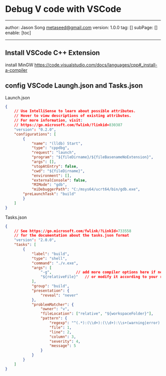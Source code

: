 # Debug V code with VSCode
---
author: Jason Song <metaseed@gmail.com>
version: 1.0.0
tag: []
subPage: []
enable: [toc]

---

## Install VSCode C++ Extension
install MinGW
https://code.visualstudio.com/docs/languages/cpp#_install-a-compiler

## config VSCode Laungh.json and Tasks.json
Launch.json
```json
{
    // Use IntelliSense to learn about possible attributes.
    // Hover to view descriptions of existing attributes.
    // For more information, visit:
    // https://go.microsoft.com/fwlink/?linkid=830387
    "version": "0.2.0",
    "configurations": [
        {
            "name": "(lldb) Start",
            "type": "cppdbg",
            "request": "launch",
            "program": "${fileDirname}/${fileBasenameNoExtension}",
            "args": [],
            "stopAtEntry": false,
            "cwd": "${fileDirname}",
            "environment": [],
            "externalConsole": false,
            "MIMode": "gdb",
			"miDebuggerPath": "C:/msys64/ucrt64/bin/gdb.exe",
	    "preLaunchTask": "build"
        }
    ]
}

```

Tasks.json

```json
{
    // See https://go.microsoft.com/fwlink/?LinkId=733558
    // for the documentation about the tasks.json format
    "version": "2.0.0",
    "tasks": [
        {
            "label": "build",
            "type": "shell",
            "command": "./v.exe",
            "args": [
                "-g",		    // add more compiler options here if necessary
                "${relativeFile}"   // or modify it according to your requirements
            ],
            "group": "build",
            "presentation": {
                "reveal": "never"
            },
            "problemMatcher": {
                "owner": "v",
                "fileLocation": ["relative", "${workspaceFolder}"],
                "pattern": {
                    "regexp": "^(.*):(\\d+):(\\d+):\\s+(warning|error):\\s+(.*)$",
                    "file": 1,
                    "line": 2,
                    "column": 3,
                    "severity": 4,
                    "message": 5
                }
            }
        }
    ]
}


```